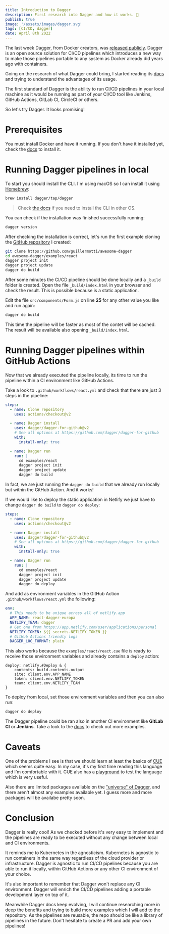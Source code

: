 ```yaml
---
title: Introduction to Dagger
description: First research into Dagger and how it works. 🧪
publish: true
image: '/assets/images/dagger.svg'
tags: [CI/CD, dagger]
date: April 8th 2022
---
```


The last week Dagger, from Docker creators, was [released publicly](https://dagger.io/blog/public-launch-announcement). Dagger is an open source solution for CI/CD pipelines which introduces a new way to make those pipelines portable to any system as Docker already did years ago with containers.

Going on the research of what Dagger could bring, I started reading its [docs](https://docs.dagger.io) and trying to understand the advantages of its usage.

The first standard of Dagger is the ability to run CI/CD pipelines in your local machine as it would be running as part of your CI/CD tool like Jenkins, GitHub Actions, GitLab CI, CircleCI or others.

So let's try Dagger. It looks promising!

# Prerequisites

You must install Docker and have it running. If you don't have it installed yet, check the [docs](https://www.docker.com/products/docker-desktop) to install it.

# Running Dagger pipelines in local

To start you should install the CLI. I'm using macOS so I can install it using [Homebrew](https://brew.sh/):

```sh
brew install dagger/tap/dagger
```

> Check [the docs](https://docs.dagger.io/1200/local-dev) if you need to install the CLI in other OS.

You can check if the installation was finished successfully running:

```sh
dagger version
```

After checking the installation is correct, let's run the first example cloning the [GitHub repository](https://github.com/guillermotti/awesome-dagger) I created:

```sh
git clone https://github.com/guillermotti/awesome-dagger  
cd awesome-dagger/examples/react
dagger project init
dagger project update
dagger do build
```

After some minutes the CI/CD pipeline should be done locally and a `_build` folder is created. Open the file `_build/index.html` in your browser and check the result. This is possible because is a static application.

Edit the file `src/components/Form.js` on line **25** for any other value you like and run again:

```sh
dagger do build
```

This time the pipeline will be faster as most of the contet will be cached. The result will be available also opening `_build/index.html`.


# Running Dagger pipelines within GitHub Actions

Now that we already executed the pipeline locally, its time to run the pipeline within a CI environment like GitHub Actions.

Take a look to `.github/workflows/react.yml` and check that there are just 3 steps in the pipeline:

```yaml
steps:
  - name: Clone repository
    uses: actions/checkout@v2

  - name: Dagger install 
    uses: dagger/dagger-for-github@v2
    # See all options at https://github.com/dagger/dagger-for-github
    with:
      install-only: true

  - name: Dagger run
    run: |
      cd examples/react
      dagger project init
      dagger project update
      dagger do build
```

In fact, we are just running the `dagger do build` that we already run locally but within the GitHub Action. And it works!

If we would like to deploy the static application in Netlify we just have to change `dagger do build` to `dagger do deploy`:

```yaml
steps:
  - name: Clone repository
    uses: actions/checkout@v2

  - name: Dagger install 
    uses: dagger/dagger-for-github@v2
    # See all options at https://github.com/dagger/dagger-for-github
    with:
      install-only: true

  - name: Dagger run
    run: |
      cd examples/react
      dagger project init
      dagger project update
      dagger do deploy
```

And add as environment variables in the GitHub Action `.github/workflows/react.yml` the following:

```yaml
env:  
  # This needs to be unique across all of netlify.app  
  APP_NAME: react-dagger-europa  
  NETLIFY_TEAM: dagger  
  # Get one from https://app.netlify.com/user/applications/personal  
  NETLIFY_TOKEN: ${{ secrets.NETLIFY_TOKEN }}  
  # GitHub Actions friendly logs  
  DAGGER_LOG_FORMAT: plain
```

This also works because the `examples/react/react.cue` file is ready to receive those environment variables and already contains a `deploy` action:

```cue
deploy: netlify.#Deploy & {
	contents: build.contents.output
	site: client.env.APP_NAME
	token: client.env.NETLIFY_TOKEN
	team: client.env.NETLIFY_TEAM
}
```

To deploy from local, set those environment variables and then you can also run:

```sh
dagger do deploy
```

The Dagger pipeline could be ran also in another CI environment like **GitLab CI** or **Jenkins**. Take a look to the [docs](https://docs.dagger.io/1201/ci-environment) to check out more examples.

# Caveats

One of the problems I see is that we should learn at least the basics of [CUE](https://cuelang.org/) which seems quite easy. In my case, it's my first time reading this language and I'm comfortable with it. CUE also has a [playground](https://cuelang.org/play/?id=qXGPCDqQdtp#cue@export@yaml) to test the language which is very useful.

Also there are limited packages available on the ["universe" of Dagger](https://github.com/dagger/dagger/tree/main/pkg/universe.dagger.io), and there aren't almost any examples available yet. I guess more and more packages will be availabe pretty soon.


# Conclusion

Dagger is really cool! As we checked before it's very easy to implement and the pipelines are ready to be executed without any change between local and CI environments. 

It reminds me to Kubernetes in the agnosticism. Kubernetes is agnostic to run containers in the same way regardless of the cloud provider or infrastructure. Dagger is agnostic to run CI/CD pipelines because you are able to run it locally, within GitHub Actions or any other CI environment of your choice.

It's also important to remember that Dagger won't replace any CI environment. Dagger will enrich the CI/CD pipelines adding a portable development layer on top of it.

Meanwhile Dagger docs keep evolving, I will continue researching more in deep the benefits and trying to build more examples which I will add to the repository. As the pipelines are reusable, the repo should be like a library of pipelines in the future. Don't hesitate to create a PR and add your own pipelines!